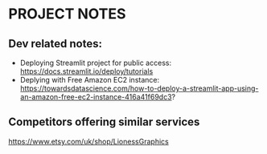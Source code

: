 # PROJECT NOTES

## Dev related notes:

- Deploying Streamlit project for public access: https://docs.streamlit.io/deploy/tutorials
- Deplying with Free Amazon EC2 instance: https://towardsdatascience.com/how-to-deploy-a-streamlit-app-using-an-amazon-free-ec2-instance-416a41f69dc3?

## Competitors offering similar services

https://www.etsy.com/uk/shop/LionessGraphics
